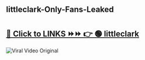
 ## littleclark-Only-Fans-Leaked

# <h2><a href="https://clipsfans.com/littleclark&ref=git">🔗 Click to LINKS ⏩⏩ 👉 🟢 littleclark </a></h2>

<a href="https://clipsfans.com/littleclark&ref=git" rel="nofollow" data-target="animated-image.originalLink"><img src="https://i.ibb.co.com/xMMVF88/686577567.gif" alt="Viral Video Original" style="max-width: 100%; display: inline-block;" data-target="animated-image.originalImage"></a>
